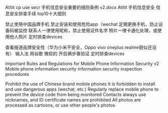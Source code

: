 Atitit cp use secr 手机信息安全重要的细则条例 v2.docx
Atitit 手机信息安全   信息安全排查手续 top10十大细则

禁止使用中国品牌手机
禁止安装和使用危险app（wechat 
定期更换手机，防止设备码被监控
联系人一律使用昵称，禁止使用证件名字
照片一律卡通化处理，或使用他人照片
定时排查devices

 
查看报道品牌安全性（华为小米不安全，Oppo vivo oneplus realme貌似还没有）
输入法 用谷歌 微软的
开启俩步骤验证
定时排查devices


Important Rules and Regulations for Mobile Phone Information Security v2
Mobile phone information security information security inspection procedures

Prohibit the use of Chinese brand mobile phones
It is forbidden to install and use dangerous apps (wechat, etc.)
Regularly replace mobile phone to prevent the device code from being monitored
Contacts always use nicknames, and ID certificate names are prohibited
All photos are processed as cartoons, or use other people's photos

